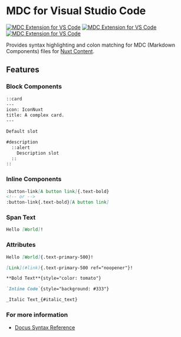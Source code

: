 # MDC for Visual Studio Code

[![MDC Extension for VS Code][extension-version-src]][extension-href]
[![MDC Extension for VS Code][extension-downloads-src]][extension-href]
[![MDC Extension for VS Code][extension-installs-src]][extension-href]

Provides syntax highlighting and colon matching for MDC (Markdown Components) files for [Nuxt Content](https://content.nuxtjs.org).

## Features

### Block Components

```md
::card
---
icon: IconNuxt
title: A complex card.
---

Default slot

#description
  ::alert
    Description slot
  ::
::
```

### Inline Components

```md
:button-link[A button link]{.text-bold}
<!-- or -->
:button-link{.text-bold}[A button link]
```

### Span Text

```md
Hello [World]!
```

### Attributes

```md
Hello [World]{.text-primary-500}!

[Link](#link){.text-primary-500 ref="noopener"}!

**Bold Text**{style="color: tomato"}

`Inline Code`{style="background: #333"}

_Italic Text_{#italic_text}
```

### For more information

* [Docus Syntax Reference](https://docus.dev/writing/syntax)


<!-- Badges -->
[extension-href]: https://marketplace.visualstudio.com/items?itemName=Nuxt.mdc
[extension-version-src]: https://img.shields.io/visual-studio-marketplace/v/Nuxt.mdc?label=Visual%20Studio%20Code
[extension-downloads-src]: https://img.shields.io/visual-studio-marketplace/d/Nuxt.mdc
[extension-installs-src]: https://img.shields.io/visual-studio-marketplace/i/Nuxt.mdc
